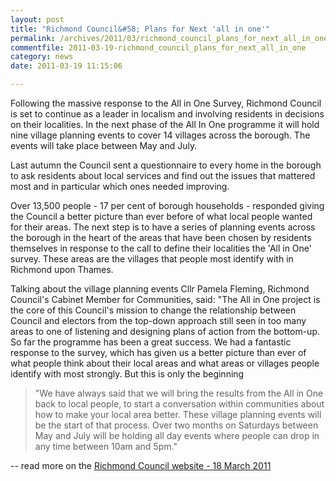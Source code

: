```yaml
---
layout: post
title: "Richmond Council&#58; Plans for Next 'all in one'"
permalink: /archives/2011/03/richmond_council_plans_for_next_all_in_one.html
commentfile: 2011-03-19-richmond_council_plans_for_next_all_in_one
category: news
date: 2011-03-19 11:15:06

---
```


Following the massive response to the All in One Survey, Richmond Council is set to continue as a leader in localism and involving residents in decisions on their localities. In the next phase of the All In One programme it will hold nine village planning events to cover 14 villages across the borough. The events will take place between May and July.

Last autumn the Council sent a questionnaire to every home in the borough to ask residents about local services and find out the issues that mattered most and in particular which ones needed improving.

Over 13,500 people - 17 per cent of borough households - responded giving the Council a better picture than ever before of what local people wanted for their areas. The next step is to have a series of planning events across the borough in the heart of the areas that have been chosen by residents themselves in response to the call to define their localities the 'All in One' survey. These areas are the villages that people most identify with in Richmond upon Thames.

Talking about the village planning events Cllr Pamela Fleming, Richmond Council's Cabinet Member for Communities, said: "The All in One project is the core of this Council's mission to change the relationship between Council and electors from the top-down approach still seen in too many areas to one of listening and designing plans of action from the bottom-up. So far the programme has been a great success. We had a fantastic response to the survey, which has given us a better picture than ever of what people think about their local areas and what areas or villages people identify with most strongly. But this is only the beginning

> "We have always said that we will bring the results from the All in One back to local people, to start a conversation within communities about how to make your local area better. These village planning events will be the start of that process. Over two months on Saturdays between May and July will be holding all day events where people can drop in any time between 10am and 5pm."

-- read more on the [Richmond Council website - 18 March 2011](/l/3aWiX)
